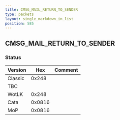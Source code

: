```yaml
---
title: CMSG_MAIL_RETURN_TO_SENDER
type: packets
layout: single_markdown_in_list
position: 585
---
```


## CMSG_MAIL_RETURN_TO_SENDER

### Status

Version    | Hex        | Comment
---------- | ---------- | ---------- 
Classic    | 0x248      | 
TBC        |            |
WotLK      | 0x248      | 
Cata       | 0x0816     | 
MoP        | 0x0816     | 